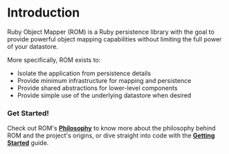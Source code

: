 # Introduction

Ruby Object Mapper (ROM) is a Ruby persistence library with the goal to provide
powerful object mapping capabilities without limiting the full power of your
datastore.

More specifically, ROM exists to:

* Isolate the application from persistence details
* Provide minimum infrastructure for mapping and persistence
* Provide shared abstractions for lower-level components
* Provide simple use of the underlying datastore when desired

### Get Started!

Check out ROM's [**Philosophy**](/learn/introduction/philosophy) to know more about the philosophy behind ROM and
the project's origins, or dive straight into code with the
[**Getting Started**](/learn/getting-started) guide.
